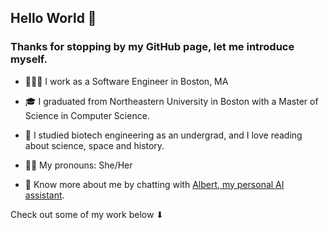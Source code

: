 ## Hello World 👋

### Thanks for stopping by my GitHub page, let me introduce myself.

- 👩🏻‍💻  I work as a Software Engineer in Boston, MA
- 🎓  I graduated from Northeastern University in Boston with a Master of Science in Computer Science. 
- 🧬  I studied biotech engineering as an undergrad, and I love reading about science, space and history.
- 👩🏻  My pronouns: She/Her

- 🤖 Know more about me by chatting with [Albert, my personal AI assistant](https://arushi-assistant.streamlit.app/). 

Check out some of my work below ⬇
